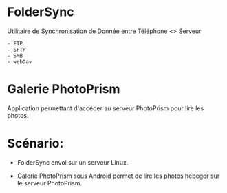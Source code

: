 # FolderSync
Utilitaire de Synchronisation de Donnée entre Téléphone <> Serveur
```
- FTP
- SFTP
- SMB
- webDav
```

# Galerie PhotoPrism
Application permettant d'accéder au serveur PhotoPrism pour lire les photos.


# Scénario:
- FolderSync envoi sur un serveur Linux.

- Galerie PhotoPrism sous Android permet de lire les photos hébeger sur le serveur PhotoPrism.
